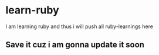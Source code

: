 # learn-ruby
I am learning ruby and thus i will push all ruby-learnings here

## Save it cuz i am gonna update it soon
